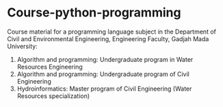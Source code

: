 # Course-python-programming
Course material for a programming language subject in the Department of Civil and Environmental Engineering, Engineering Faculty, Gadjah Mada University:

1. Algorithm and programming: Undergraduate program in Water Resources Engineering
2. Algorithm and programming: Undergraduate program of Civil Engineering
3. Hydroinformatics: Master program of Civil Engineering (Water Resources specialization)

